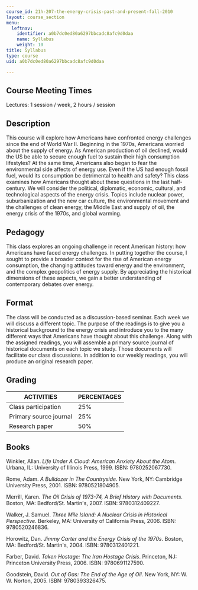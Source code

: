 ```yaml
---
course_id: 21h-207-the-energy-crisis-past-and-present-fall-2010
layout: course_section
menu:
  leftnav:
    identifier: a0b7dc0ed80a6297bbcadc8afc9d0daa
    name: Syllabus
    weight: 10
title: Syllabus
type: course
uid: a0b7dc0ed80a6297bbcadc8afc9d0daa

---
```


Course Meeting Times
--------------------

Lectures: 1 session / week, 2 hours / session

Description
-----------

This course will explore how Americans have confronted energy challenges since the end of World War II. Beginning in the 1970s, Americans worried about the supply of energy. As American production of oil declined, would the US be able to secure enough fuel to sustain their high consumption lifestyles? At the same time, Americans also began to fear the environmental side affects of energy use. Even if the US had enough fossil fuel, would its consumption be detrimental to health and safety? This class examines how Americans thought about these questions in the last half-century. We will consider the political, diplomatic, economic, cultural, and technological aspects of the energy crisis. Topics include nuclear power, suburbanization and the new car culture, the environmental movement and the challenges of clean energy, the Middle East and supply of oil, the energy crisis of the 1970s, and global warming.

Pedagogy
--------

This class explores an ongoing challenge in recent American history: how Americans have faced energy challenges. In putting together the course, I sought to provide a broader context for the rise of American energy consumption, the changing attitudes toward energy and the environment, and the complex geopolitics of energy supply. By appreciating the historical dimensions of these aspects, we gain a better understanding of contemporary debates over energy.

Format
------

The class will be conducted as a discussion-based seminar. Each week we will discuss a different topic. The purpose of the readings is to give you a historical background to the energy crisis and introduce you to the many different ways that Americans have thought about this challenge. Along with the assigned readings, you will assemble a primary source journal of historical documents on each topic we study. Those documents will facilitate our class discussions. In addition to our weekly readings, you will produce an original research paper.

Grading
-------

| ACTIVITIES | PERCENTAGES |
| --- | --- |
| Class participation | 25% |
| Primary source journal | 25% |
| Research paper | 50% 

Books
-----

Winkler, Allan. _Life Under A Cloud: American Anxiety About the Atom_. Urbana, IL: University of Illinois Press, 1999. ISBN: 9780252067730.

Rome, Adam. _A Bulldozer in The Countryside_. New York, NY: Cambridge University Press, 2001. ISBN: 9780521804905.

Merrill, Karen. _The Oil Crisis of 1973-74, A Brief History with Documents_. Boston, MA: Bedford/St. Martin's, 2007. ISBN: 9780312409227.

Walker, J. Samuel. _Three Mile Island: A Nuclear Crisis in Historical Perspective_. Berkeley, MA: University of California Press, 2006. ISBN: 9780520246836.

Horowitz, Dan. _Jimmy Carter and the Energy Crisis of the 1970s_. Boston, MA: Bedford/St. Martin's, 2004. ISBN: 9780312401221.

Farber, David. _Taken Hostage: The Iran Hostage Crisis_. Princeton, NJ: Princeton University Press, 2006. ISBN: 9780691127590.

Goodstein, David. _Out of Gas: The End of the Age of Oil_. New York, NY: W. W. Norton, 2005. ISBN: 9780393326475.